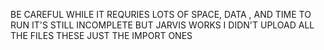 BE CAREFUL WHILE IT REQURIES LOTS OF SPACE, DATA , AND TIME TO RUN 
IT'S STILL INCOMPLETE
BUT JARVIS WORKS
I DIDN'T UPLOAD ALL THE FILES THESE JUST THE IMPORT ONES
